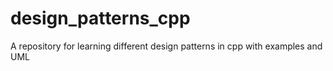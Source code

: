 # design_patterns_cpp
A repository for learning different design patterns in cpp with examples and UML
